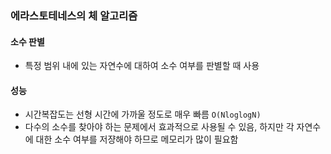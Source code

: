### 에라스토테네스의 체 알고리즘

#### 소수 판별
- 특정 범위 내에 있는 자연수에 대하여 소수 여부를 판별할 때 사용

#### 성능
- 시간복잡도는 선형 시간에 가까울 정도로 매우 빠름 ```O(NloglogN)```
- 다수의 소수를 찾아야 하는 문제에서 효과적으로 사용될 수 있음, 하지만 각 자연수에 대한 소수 여부를 저쟝해야 하므로 메모리가 많이 필요함 
